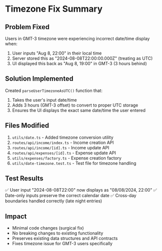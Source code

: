 # Timezone Fix Summary

## Problem Fixed
Users in GMT-3 timezone were experiencing incorrect date/time display when:
1. User inputs "Aug 8, 22:00" in their local time
2. Server stored this as "2024-08-08T22:00:00.000Z" (treating as UTC)
3. UI displayed this back as "Aug 8, 19:00" in GMT-3 (3 hours behind)

## Solution Implemented
Created `parseUserTimezoneAsUTC()` function that:
1. Takes the user's input date/time
2. Adds 3 hours (GMT-3 offset) to convert to proper UTC storage
3. Ensures the UI displays the exact same date/time the user entered

## Files Modified
1. `utils/date.ts` - Added timezone conversion utility
2. `routes/api/income/index.ts` - Income creation API
3. `routes/api/income/[id].ts` - Income update API
4. `routes/api/expenses/[id].ts` - Expense update API
5. `utils/expenses/factory.ts` - Expense creation factory
6. `utils/date-timezone.test.ts` - Test file for timezone handling

## Test Results
✅ User input "2024-08-08T22:00" now displays as "08/08/2024, 22:00"
✅ Date-only inputs preserve the correct calendar date
✅ Cross-day boundaries handled correctly (late night entries)

## Impact
- Minimal code changes (surgical fix)
- No breaking changes to existing functionality
- Preserves existing data structures and API contracts
- Fixes timezone issue for GMT-3 users specifically